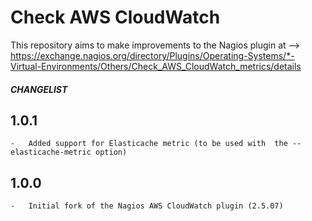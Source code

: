 # Check AWS CloudWatch

This repository aims to make improvements to the Nagios plugin at -->
https://exchange.nagios.org/directory/Plugins/Operating-Systems/*-Virtual-Environments/Others/Check_AWS_CloudWatch_metrics/details


#####   CHANGELIST  #####

##  1.0.1
    -   Added support for Elasticache metric (to be used with  the --elasticache-metric option)

##  1.0.0
    -   Initial fork of the Nagios AWS CloudWatch plugin (2.5.07)

